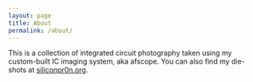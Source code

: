 ```yaml
---
layout: page
title: About
permalink: /about/
---
```


This is a collection of integrated circuit photography taken using my custom-built IC imaging system, aka afscope.
You can also find my die-shots at [siliconpr0n.org](https://siliconpr0n.org/).
